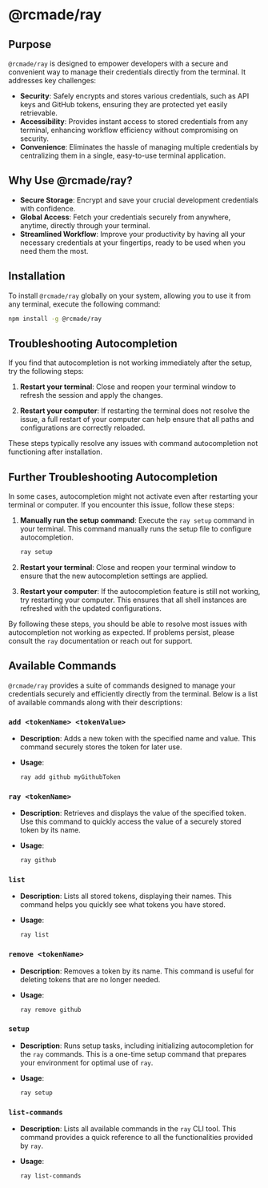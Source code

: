# @rcmade/ray

## Purpose

`@rcmade/ray` is designed to empower developers with a secure and convenient way to manage their credentials directly from the terminal. It addresses key challenges:

- **Security**: Safely encrypts and stores various credentials, such as API keys and GitHub tokens, ensuring they are protected yet easily retrievable.
- **Accessibility**: Provides instant access to stored credentials from any terminal, enhancing workflow efficiency without compromising on security.
- **Convenience**: Eliminates the hassle of managing multiple credentials by centralizing them in a single, easy-to-use terminal application.

## Why Use @rcmade/ray?

- **Secure Storage**: Encrypt and save your crucial development credentials with confidence.
- **Global Access**: Fetch your credentials securely from anywhere, anytime, directly through your terminal.
- **Streamlined Workflow**: Improve your productivity by having all your necessary credentials at your fingertips, ready to be used when you need them the most.

## Installation

To install `@rcmade/ray` globally on your system, allowing you to use it from any terminal, execute the following command:

```sh
npm install -g @rcmade/ray
```

## Troubleshooting Autocompletion

If you find that autocompletion is not working immediately after the setup, try the following steps:

1. **Restart your terminal**: Close and reopen your terminal window to refresh the session and apply the changes.

2. **Restart your computer**: If restarting the terminal does not resolve the issue, a full restart of your computer can help ensure that all paths and configurations are correctly reloaded.

These steps typically resolve any issues with command autocompletion not functioning after installation.

## Further Troubleshooting Autocompletion

In some cases, autocompletion might not activate even after restarting your terminal or computer. If you encounter this issue, follow these steps:

1. **Manually run the setup command**: Execute the `ray setup` command in your terminal. This command manually runs the setup file to configure autocompletion.

    ```sh
    ray setup
    ```

2. **Restart your terminal**: Close and reopen your terminal window to ensure that the new autocompletion settings are applied.

3. **Restart your computer**: If the autocompletion feature is still not working, try restarting your computer. This ensures that all shell instances are refreshed with the updated configurations.

By following these steps, you should be able to resolve most issues with autocompletion not working as expected. If problems persist, please consult the `ray` documentation or reach out for support.

## Available Commands

`@rcmade/ray` provides a suite of commands designed to manage your credentials securely and efficiently directly from the terminal. Below is a list of available commands along with their descriptions:

### `add <tokenName> <tokenValue>`

- **Description**: Adds a new token with the specified name and value. This command securely stores the token for later use.
- **Usage**:

    ```sh
    ray add github myGithubToken
    ```

### `ray <tokenName>`

- **Description**: Retrieves and displays the value of the specified token. Use this command to quickly access the value of a securely stored token by its name.
- **Usage**:

    ```sh
    ray github
    ```

### `list`

- **Description**: Lists all stored tokens, displaying their names. This command helps you quickly see what tokens you have stored.
- **Usage**:

    ```sh
    ray list
    ```

### `remove <tokenName>`

- **Description**: Removes a token by its name. This command is useful for deleting tokens that are no longer needed.
- **Usage**:

    ```sh
    ray remove github
    ```

### `setup`

- **Description**: Runs setup tasks, including initializing autocompletion for the `ray` commands. This is a one-time setup command that prepares your environment for optimal use of `ray`.
- **Usage**:

    ```sh
    ray setup
    ```

### `list-commands`

- **Description**: Lists all available commands in the `ray` CLI tool. This command provides a quick reference to all the functionalities provided by `ray`.
- **Usage**:

    ```sh
    ray list-commands
    ```
